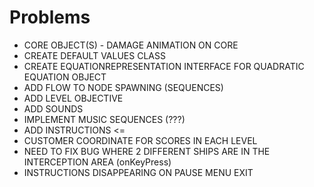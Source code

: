 # Problems

- CORE OBJECT(S) - DAMAGE ANIMATION ON CORE
- CREATE DEFAULT VALUES CLASS
- CREATE EQUATIONREPRESENTATION INTERFACE FOR QUADRATIC EQUATION OBJECT
- ADD FLOW TO NODE SPAWNING (SEQUENCES)
- ADD LEVEL OBJECTIVE
- ADD SOUNDS
- IMPLEMENT MUSIC SEQUENCES (???)
- ADD INSTRUCTIONS <=
- CUSTOMER COORDINATE FOR SCORES IN EACH LEVEL
- NEED TO FIX BUG WHERE 2 DIFFERENT SHIPS ARE IN THE INTERCEPTION AREA (onKeyPress)
- INSTRUCTIONS DISAPPEARING ON PAUSE MENU EXIT